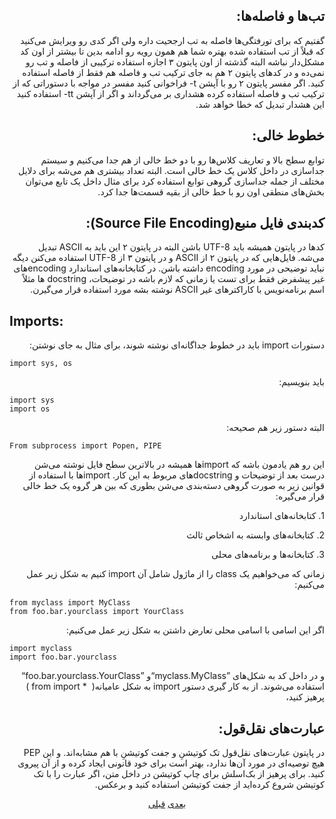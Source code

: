 <h2 align=right>‫تب‌ها و فاصله‌ها:</h2>

<p align=right>‫گفتیم که برای تورفتگی‌ها فاصله به تب ارجحیت داره ولی اگر کدی رو ویرایش می‌کنید که قبلاً از تب استفاده شده بهتره شما هم همون رویه رو ادامه بدین تا بیشتر از اون کد مشکل‌دار نباشه البته گذشته از اون پایتون ۳ اجازه استفاده ترکیبی از فاصله و تب رو نمی‌ده و در کد‌های پایتون ۲ هم به جای ترکیب تب و فاصله هم فقط از فاصله استفاده کنید. اگر مفسر پایتون ۲ رو با آپشن ‪-t‬ فراخوانی کنید مفسر در مواجه با دستوراتی که از ترکیب تب و فاصله استفاده کرده هشداری بر می‌گرداند و اگر از آپشن ‪-tt‬ استفاده کنید این هشدار تبدیل که خطا خواهد شد.</p>

<h2 align=right>‫خطوط خالی:</h2>

<p align=right>‫توابع‌ سطح بالا و تعاریف کلاس‌ها رو با دو خط خالی از هم جدا می‌کنیم و سیستم جداسازی در داخل کلاس یک خط خالی است. البته تعداد بیشتری هم می‌شه برای دلایل مختلف از جمله جداسازی گروهی توابع استفاده کرد برای مثال داخل یک تابع می‌توان بخش‌های منطقی اون رو با خط خالی از بقیه قسمت‌ها جدا کرد.</p>

<h2 align=right>‫کدبندی فایل منبع(Source File Encoding):</h2>

<p align=right>‫کدها در پایتون همیشه باید UTF-8 باشن البته در پایتون ۲ این باید به ASCII تبدیل می‌شه. فایل‌هایی که در پایتون ۲ از ASCII و در پایتون ۳ از UTF-8 استفاده می‌کنن دیگه نباید توضیحی در مورد encoding داشته باشن. در کتابخانه‌های استاندارد encoding‌های غیر پیشفرض فقط برای تست یا زمانی که لازم باشه در توضیحات، docstring ‌ها مثلاً اسم برنامه‌نویس با کاراکتر‌های غیر ASCII نوشته بشه مورد استفاده قرار می‌گیرن.</p>

<h2 align=left>Imports:</h2>

<p align=right>‫دستورات import باید در خطوط جداگانه‌ای نوشته شوند، برای مثال به جای نوشتن:</p>

<pre><code>import sys, os
</code></pre>

<p align=right>‫باید بنویسیم:</p>

<pre><code>import sys
import os
</code></pre>

<p align=right>‫البته دستور زیر هم صحیحه:</p>

<pre><code>From subprocess import Popen, PIPE
</code></pre>

<p align=right>‫این رو هم یادمون باشه که import‌ها همیشه در بالاترین سطح فایل نوشته می‌شن درست بعد از توضیحات و docstringهای مربوط به این کار.
‫importها با استفاده از قوانین زیر به صورت گروهی دسته‌بندی می‌شن بطوری که بین هر گروه یک خط خالی قرار می‌گیره:
<p align=right>‫1. کتابخانه‌های استاندارد</p>
<p align=right>‫2. کتابخانه‌های وابسته به اشخاص ثالث</p>
<p align=right>‫3. کتابخانه‌ها و برنامه‌های محلی</p>
<p align=right>‫زمانی که می‌خواهیم یک class را از ماژول شامل آن import کنیم به شکل زیر عمل می‌کنیم:</p>

<pre><code>from myclass import MyClass
from foo.bar.yourclass import YourClass
</code></pre>

<p align=right>‫اگر این اسامی با اسامی محلی تعارض داشتن به شکل زیر عمل می‌کنیم:</p>

<pre><code>import myclass
import foo.bar.yourclass
</code></pre>

<p align=right>‫و در داخل کد به شکل‌های ”myclass.MyClass“و ”foo.bar.yourclass.YourClass“ استفاده می‌شوند.
‫از به کار گیری دستور import به شکل عامیانه( ‪ from <module> import * ‬) پرهیز کنید، </p>

<h2 align=right>‫عبارت‌های نقل‌قول:</h2>

<p align=right>‫در پایتون عبارت‌های نقل‌قول تک کوتیشنِ و جفت کوتیشنِ با هم مشابه‌اند. و این PEP هیچ توصیه‌ای در مورد آن‌ها ندارد، بهتر است برای خود قانونی ایجاد کرده و از آن پیروی کنید. برای پرهیز از بک‌اسلش برای چاپ کوتیشن در داخل متن، اگر عبارت را با تک کوتیشن شروع کرده‌اید از جفت کوتیشن استفاده کنید و برعکس.</p>

<p align=center><a href="https://github.com/vahit/pep8-per/blob/master/partiv.md">بعدی</a> <a href="https://github.com/vahit/pep8-per/blob/master/partii.md">قبلی</a></p>
<p align=right>